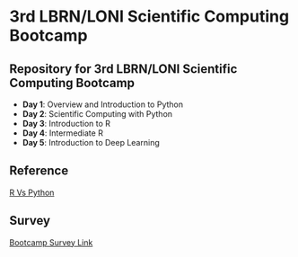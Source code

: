 # 3rd LBRN/LONI Scientific Computing Bootcamp

## Repository for 3rd LBRN/LONI Scientific Computing Bootcamp

* **Day 1**: Overview and Introduction to Python
* **Day 2**: Scientific Computing with Python
* **Day 3**: Introduction to R
* **Day 4**: Intermediate R
* **Day 5**: Introduction to Deep Learning

## Reference
[R Vs Python](https://www.guru99.com/r-vs-python.html)

## Survey
[Bootcamp Survey Link](https://forms.office.com/Pages/ResponsePage.aspx?id=P61NLa5Q2UeDoJrisfRm-Gquet-W2uBIu1blHkiYGj1UQkRQNUNKQVA2RjRaWUVIRUtRSFU3T1A1Ry4u)

